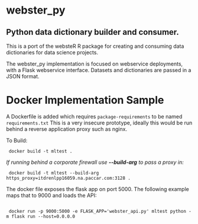 # webster_py
## Python data dictionary builder and consumer.

This is a port of the websteR R package for creating and consuming data dictionaries for data science projects.

The webster_py implementation is focused on webservice deployments, with a Flask webservice interface. Datasets and dictionaries are passed in a JSON format.

# Docker Implementation Sample
A Dockerfile is added which requires <code>package-requirements</code> to be named <code>requirements.txt</code>
This is a very insecure prototype, ideally this would be run behind a reverse application proxy such as nginx.

To Build:

<code> docker build -t mltest .</code>

*If running behind a corporate firewall use **--build-arg** to pass a proxy in:*

<code> docker build -t mltest --build-arg https_proxy=itdrenlpp16059.na.paccar.com:3128 .</code>


The docker file exposes the flask app on port 5000. The following example maps that to 9000 and loads the API:

<code>
 docker run -p 9000:5000 -e FLASK_APP='webster_api.py' mltest python -m flask run --host=0.0.0.0
 </code>
